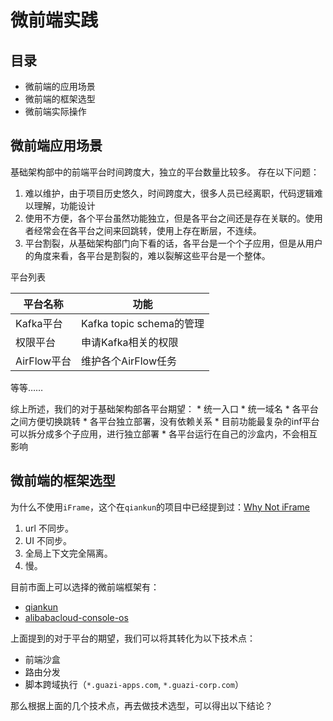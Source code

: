 # 微前端实践

## 目录

 * 微前端的应用场景 
 * 微前端的框架选型
 * 微前端实际操作
 
 
## 微前端应用场景

基础架构部中的前端平台时间跨度大，独立的平台数量比较多。
存在以下问题：
 1. 难以维护，由于项目历史悠久，时间跨度大，很多人员已经离职，代码逻辑难以理解，功能设计
 2. 使用不方便，各个平台虽然功能独立，但是各平台之间还是存在关联的。使用者经常会在各平台之间来回跳转，使用上存在断层，不连续。
 3. 平台割裂，从基础架构部门向下看的话，各平台是一个个子应用，但是从用户的角度来看，各平台是割裂的，难以裂解这些平台是一个整体。
 
平台列表

| 平台名称 | 功能 |
| -------|-----|
| Kafka平台 | Kafka topic schema的管理 |
| 权限平台 | 申请Kafka相关的权限 |
| AirFlow平台 | 维护各个AirFlow任务 |

等等……

综上所述，我们的对于基础架构部各平台期望：
    * 统一入口
    * 统一域名
    * 各平台之间方便切换跳转
    * 各平台独立部署，没有依赖关系
    * 目前功能最复杂的inf平台可以拆分成多个子应用，进行独立部署
    * 各平台运行在自己的沙盒内，不会相互影响
    
## 微前端的框架选型

为什么不使用`iFrame`，这个在`qiankun`的项目中已经提到过：[Why Not iFrame](https://www.yuque.com/kuitos/gky7yw/gesexv)
 1. url 不同步。
 2. UI 不同步。
 3. 全局上下文完全隔离。
 4. 慢。

目前市面上可以选择的微前端框架有：
 * [qiankun](https://github.com/umijs/qiankun)
 * [alibabacloud-console-os](https://github.com/aliyun/alibabacloud-console-os)
 
上面提到的对于平台的期望，我们可以将其转化为以下技术点：

 * 前端沙盒
 * 路由分发
 * 脚本跨域执行（`*.guazi-apps.com`, `*.guazi-corp.com`）
 
那么根据上面的几个技术点，再去做技术选型，可以得出以下结论？
 
    

